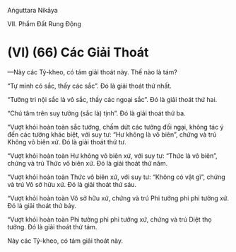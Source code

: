Aṅguttara Nikāya

VII. Phẩm Ðất Rung Ðộng

# (VI) (66) Các Giải Thoát

—Này các Tỷ-kheo, có tám giải thoát này. Thế nào là tám?

“Tự mình có sắc, thấy các sắc”. Ðó là giải thoát thứ nhất.

“Tưởng tri nội sắc là vô sắc, thấy các ngoại sắc”. Ðó là giải thoát thứ hai.

“Chú tâm trên suy tưởng (sắc là) tịnh”. Ðó là giải thoát thứ ba.

“Vượt khỏi hoàn toàn sắc tướng, chấm dứt các tưởng đối ngại, không tác ý đến các tưởng khác biệt, với suy tư: “Hư không là vô biên”, chứng và trú Không vô biên xứ. Ðó là giải thoát thứ tư.

“Vượt khỏi hoàn toàn Hư không vô biên xứ, với suy tư: “Thức là vô biên”, chứng và trú Thức vô biên xứ. Ðó là giải thoát thứ năm.

“Vượt khỏi hoàn toàn Thức vô biên xứ, với suy tư: “Không có vật gì”, chứng và trú Vô sở hữu xứ. Ðó là giải thoát thứ sáu.

“Vượt khỏi hoàn toàn Vô sở hữu xứ, chứng và trú Phi tưởng phi phi tưởng xứ. Ðó là giải thoát thứ bảy.

“Vượt khỏi hoàn toàn Phi tưởng phi phi tưởng xứ, chứng và trú Diệt thọ tưởng. Ðó là giải thoát thứ tám.

Này các Tỷ-kheo, có tám giải thoát này.

